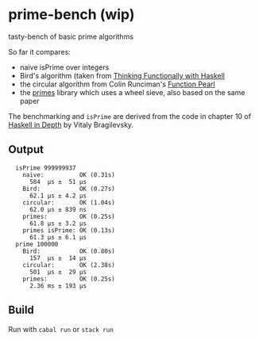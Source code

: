 # prime-bench (wip)

tasty-bench of basic prime algorithms

So far it compares:

- naive isPrime over integers
- Bird's algorithm (taken from [Thinking Functionally with Haskell](https://www.cs.ox.ac.uk/publications/books/functional/)
- the circular algorithm from Colin Runciman's [Function Pearl](https://www.semanticscholar.org/paper/Lazy-Wheel-Sieves-and-Spirals-of-Primes-Runciman/09d512179ed4208604f6d8ddcb1c5f87217ebbe0)
- the [primes](https://hackage.haskell.org/package/primes) library which uses a wheel sieve, also based on the same paper

The benchmarking and `isPrime` are derived from the code in chapter 10 of [Haskell in Depth](https://github.com/bravit/hid-examples/blob/master/benchmarks/primcheck.hs) by Vitaly Bragilevsky.

## Output

```
  isPrime 999999937
    naive:          OK (0.31s)
      584  μs ±  51 μs
    Bird:           OK (0.27s)
      62.1 μs ± 4.2 μs
    circular:       OK (1.04s)
      62.0 μs ± 839 ns
    primes:         OK (0.25s)
      61.8 μs ± 3.2 μs
    primes isPrime: OK (0.13s)
      61.3 μs ± 6.1 μs
  prime 100000
    Bird:           OK (0.80s)
      157  μs ±  14 μs
    circular:       OK (2.38s)
      501  μs ±  29 μs
    primes:         OK (0.25s)
      2.36 ms ± 193 μs
```

## Build

Run with  `cabal run` or `stack run`
